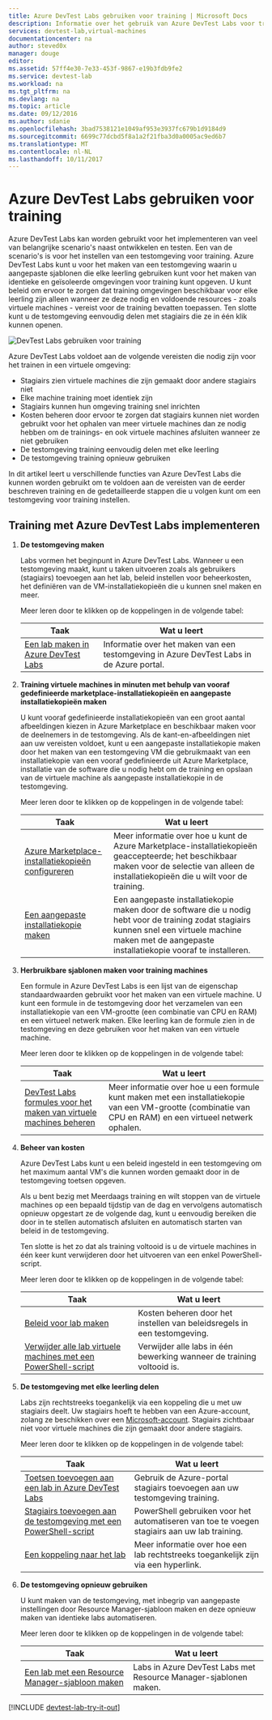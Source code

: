 ```yaml
---
title: Azure DevTest Labs gebruiken voor training | Microsoft Docs
description: Informatie over het gebruik van Azure DevTest Labs voor training scenario's.
services: devtest-lab,virtual-machines
documentationcenter: na
author: steved0x
manager: douge
editor: 
ms.assetid: 57ff4e30-7e33-453f-9867-e19b3fdb9fe2
ms.service: devtest-lab
ms.workload: na
ms.tgt_pltfrm: na
ms.devlang: na
ms.topic: article
ms.date: 09/12/2016
ms.author: sdanie
ms.openlocfilehash: 3bad7538121e1049af953e3937fc679b1d9184d9
ms.sourcegitcommit: 6699c77dcbd5f8a1a2f21fba3d0a0005ac9ed6b7
ms.translationtype: MT
ms.contentlocale: nl-NL
ms.lasthandoff: 10/11/2017
---
```

# <a name="use-azure-devtest-labs-for-training"></a>Azure DevTest Labs gebruiken voor training
Azure DevTest Labs kan worden gebruikt voor het implementeren van veel van belangrijke scenario's naast ontwikkelen en testen. Een van de scenario's is voor het instellen van een testomgeving voor training. Azure DevTest Labs kunt u voor het maken van een testomgeving waarin u aangepaste sjablonen die elke leerling gebruiken kunt voor het maken van identieke en geïsoleerde omgevingen voor training kunt opgeven. U kunt beleid om ervoor te zorgen dat training omgevingen beschikbaar voor elke leerling zijn alleen wanneer ze deze nodig en voldoende resources - zoals virtuele machines - vereist voor de training bevatten toepassen. Ten slotte kunt u de testomgeving eenvoudig delen met stagiairs die ze in één klik kunnen openen.

![DevTest Labs gebruiken voor training](./media/devtest-lab-training-lab/devtest-lab-training.png)

Azure DevTest Labs voldoet aan de volgende vereisten die nodig zijn voor het trainen in een virtuele omgeving: 

* Stagiairs zien virtuele machines die zijn gemaakt door andere stagiairs niet
* Elke machine training moet identiek zijn
* Stagiairs kunnen hun omgeving training snel inrichten
* Kosten beheren door ervoor te zorgen dat stagiairs kunnen niet worden gebruikt voor het ophalen van meer virtuele machines dan ze nodig hebben om de trainings- en ook virtuele machines afsluiten wanneer ze niet gebruiken
* De testomgeving training eenvoudig delen met elke leerling
* De testomgeving training opnieuw gebruiken

In dit artikel leert u verschillende functies van Azure DevTest Labs die kunnen worden gebruikt om te voldoen aan de vereisten van de eerder beschreven training en de gedetailleerde stappen die u volgen kunt om een testomgeving voor training instellen.  

## <a name="implementing-training-with-azure-devtest-labs"></a>Training met Azure DevTest Labs implementeren
1. **De testomgeving maken** 
   
    Labs vormen het beginpunt in Azure DevTest Labs. Wanneer u een testomgeving maakt, kunt u taken uitvoeren zoals als gebruikers (stagiairs) toevoegen aan het lab, beleid instellen voor beheerkosten, het definiëren van de VM-installatiekopieën die u kunnen snel maken en meer.   
   
    Meer leren door te klikken op de koppelingen in de volgende tabel:
   
   | Taak | Wat u leert |
   | --- | --- |
   | [Een lab maken in Azure DevTest Labs](devtest-lab-create-lab.md) |Informatie over het maken van een testomgeving in Azure DevTest Labs in de Azure portal. |
2. **Training virtuele machines in minuten met behulp van vooraf gedefinieerde marketplace-installatiekopieën en aangepaste installatiekopieën maken** 
   
    U kunt vooraf gedefinieerde installatiekopieën van een groot aantal afbeeldingen kiezen in Azure Marketplace en beschikbaar maken voor de deelnemers in de testomgeving. Als de kant-en-afbeeldingen niet aan uw vereisten voldoet, kunt u een aangepaste installatiekopie maken door het maken van een testomgeving VM die gebruikmaakt van een installatiekopie van een vooraf gedefinieerde uit Azure Marketplace, installatie van de software die u nodig hebt om de training en opslaan van de virtuele machine als aangepaste installatiekopie in de testomgeving. 
   
    Meer leren door te klikken op de koppelingen in de volgende tabel:
   
   | Taak | Wat u leert |
   | --- | --- |
   | [Azure Marketplace-installatiekopieën configureren](devtest-lab-configure-marketplace-images.md) |Meer informatie over hoe u kunt de Azure Marketplace-installatiekopieën geaccepteerde; het beschikbaar maken voor de selectie van alleen de installatiekopieën die u wilt voor de training. |
   | [Een aangepaste installatiekopie maken](devtest-lab-create-template.md) |Een aangepaste installatiekopie maken door de software die u nodig hebt voor de training zodat stagiairs kunnen snel een virtuele machine maken met de aangepaste installatiekopie vooraf te installeren. |
3. **Herbruikbare sjablonen maken voor training machines** 
   
    Een formule in Azure DevTest Labs is een lijst van de eigenschap standaardwaarden gebruikt voor het maken van een virtuele machine. U kunt een formule in de testomgeving door het verzamelen van een installatiekopie van een VM-grootte (een combinatie van CPU en RAM) en een virtueel netwerk maken. Elke leerling kan de formule zien in de testomgeving en deze gebruiken voor het maken van een virtuele machine. 
   
    Meer leren door te klikken op de koppelingen in de volgende tabel:
   
   | Taak | Wat u leert |
   | --- | --- |
   | [DevTest Labs formules voor het maken van virtuele machines beheren](devtest-lab-manage-formulas.md) |Meer informatie over hoe u een formule kunt maken met een installatiekopie van een VM-grootte (combinatie van CPU en RAM) en een virtueel netwerk ophalen. |
4. **Beheer van kosten**
   
    Azure DevTest Labs kunt u een beleid ingesteld in een testomgeving om het maximum aantal VM's die kunnen worden gemaakt door in de testomgeving toetsen opgeven. 
   
    Als u bent bezig met Meerdaags training en wilt stoppen van de virtuele machines op een bepaald tijdstip van de dag en vervolgens automatisch opnieuw opgestart ze de volgende dag, kunt u eenvoudig bereiken die door in te stellen automatisch afsluiten en automatisch starten van beleid in de testomgeving. 
   
    Ten slotte is het zo dat als training voltooid is u de virtuele machines in één keer kunt verwijderen door het uitvoeren van een enkel PowerShell-script. 
   
    Meer leren door te klikken op de koppelingen in de volgende tabel:
   
   | Taak | Wat u leert |
   | --- | --- |
   | [Beleid voor lab maken](devtest-lab-set-lab-policy.md) |Kosten beheren door het instellen van beleidsregels in een testomgeving. |
   | [Verwijder alle lab virtuele machines met een PowerShell-script](devtest-lab-faq.md#how-do-i-automate-the-process-of-deleting-all-the-vms-in-my-lab) |Verwijder alle labs in één bewerking wanneer de training voltooid is. |
5. **De testomgeving met elke leerling delen**
   
    Labs zijn rechtstreeks toegankelijk via een koppeling die u met uw stagiairs deelt. Uw stagiairs hoeft te hebben van een Azure-account, zolang ze beschikken over een [Microsoft-account](devtest-lab-faq.md#what-is-a-microsoft-account). Stagiairs zichtbaar niet voor virtuele machines die zijn gemaakt door andere stagiairs.  
   
    Meer leren door te klikken op de koppelingen in de volgende tabel:
   
   | Taak | Wat u leert |
   | --- | --- |
   | [Toetsen toevoegen aan een lab in Azure DevTest Labs](devtest-lab-add-devtest-user.md) |Gebruik de Azure-portal stagiairs toevoegen aan uw testomgeving training. |
   | [Stagiairs toevoegen aan de testomgeving met een PowerShell-script](devtest-lab-add-devtest-user.md#add-an-external-user-to-a-lab-using-powershell) |PowerShell gebruiken voor het automatiseren van toe te voegen stagiairs aan uw lab training. |
   | [Een koppeling naar het lab](devtest-lab-faq.md#how-do-i-share-a-direct-link-to-my-lab) |Meer informatie over hoe een lab rechtstreeks toegankelijk zijn via een hyperlink. |
6. **De testomgeving opnieuw gebruiken** 
   
    U kunt maken van de testomgeving, met inbegrip van aangepaste instellingen door Resource Manager-sjabloon maken en deze opnieuw maken van identieke labs automatiseren. 
   
    Meer leren door te klikken op de koppelingen in de volgende tabel:
   
   | Taak | Wat u leert |
   | --- | --- |
   | [Een lab met een Resource Manager-sjabloon maken](devtest-lab-faq.md#how-do-i-create-a-lab-from-a-resource-manager-template) |Labs in Azure DevTest Labs met Resource Manager-sjablonen maken. |

[!INCLUDE [devtest-lab-try-it-out](../../includes/devtest-lab-try-it-out.md)]

